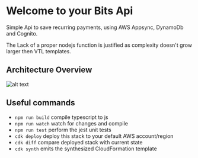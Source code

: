 # Welcome to your Bits Api
Simple Api to save recurring payments, using AWS Appsync, DynamoDb and Cognito.

The Lack of a proper nodejs function is justified as complexity doesn't grow larger then VTL templates.

## Architecture Overview
![alt text](https://github.com/[quaverbit]/[bitsapi]/blob/[master]/architecture-overview.png?raw=true)
## Useful commands

 * `npm run build`   compile typescript to js
 * `npm run watch`   watch for changes and compile
 * `npm run test`    perform the jest unit tests
 * `cdk deploy`      deploy this stack to your default AWS account/region
 * `cdk diff`        compare deployed stack with current state
 * `cdk synth`       emits the synthesized CloudFormation template
